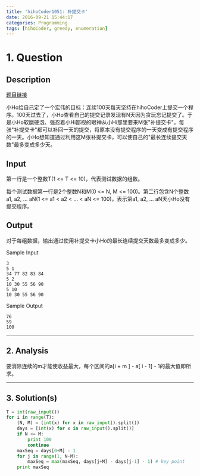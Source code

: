 ```yaml
---
title: 'hihoCoder1051: 补提交卡'
date: 2016-09-21 15:44:17
categories: Programming
tags: [hihoCoder, greedy, enumeration]
---
```


# 1. Question
## Description
[题目链接](http://hihocoder.com/problemset/problem/1051)

小Ho给自己定了一个宏伟的目标：连续100天每天坚持在hihoCoder上提交一个程序。100天过去了，小Ho查看自己的提交记录发现有N天因为贪玩忘记提交了。于是小Ho软磨硬泡、强忍着小Hi鄙视的眼神从小Hi那里要来M张"补提交卡"。每张"补提交卡"都可以补回一天的提交，将原本没有提交程序的一天变成有提交程序的一天。小Ho想知道通过利用这M张补提交卡，可以使自己的"最长连续提交天数"最多变成多少天。
## Input

第一行是一个整数T(1 <= T <= 10)，代表测试数据的组数。

每个测试数据第一行是2个整数N和M(0 <= N, M <= 100)。第二行包含N个整数a1, a2, ... aN(1 <= a1 < a2 < ... < aN <= 100)，表示第a1, a2, ...  aN天小Ho没有提交程序。
## Output

对于每组数据，输出通过使用补提交卡小Ho的最长连续提交天数最多变成多少。

Sample Input

    3  
    5 1  
    34 77 82 83 84  
    5 2  
    10 30 55 56 90  
    5 10  
    10 30 55 56 90

Sample Output

    76  
    59
    100
***
## 2. Analysis
要消除连续的m才能使收益最大，每个区间的a[i + m ] - a[ i - 1] - 1的最大值即所求。
***
## 3. Solution(s)
```python
T = int(raw_input())
for i in range(T):
    (N, M) = (int(x) for x in raw_input().split())
    days = [int(x) for x in raw_input().split()]
    if N <= M:
        print 100
        continue
    maxSeq = days[0+M] - 1
    for j in range(1, N-M):
        maxSeq = max(maxSeq, days[j+M] - days[j-1] - 1) # key point
    print maxSeq

```
